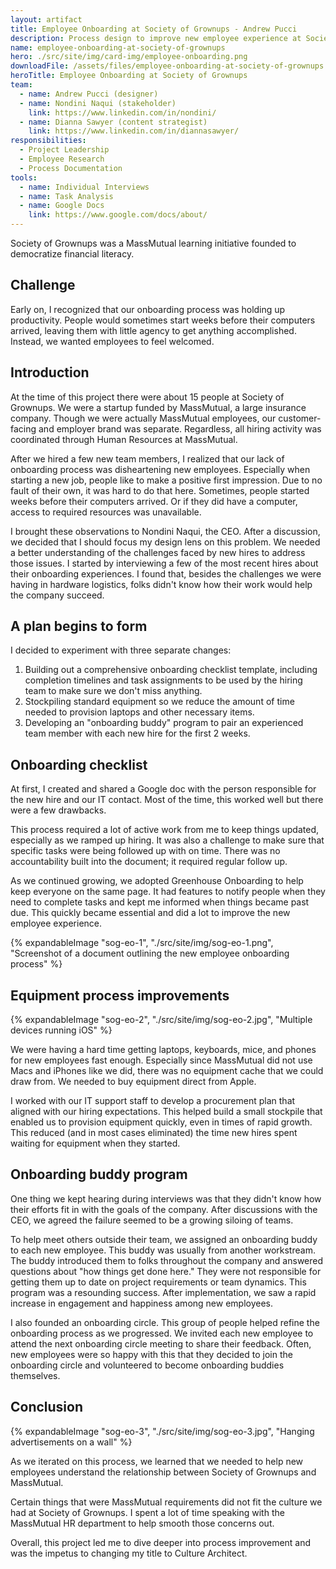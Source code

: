 ```yaml
---
layout: artifact
title: Employee Onboarding at Society of Grownups - Andrew Pucci
description: Process design to improve new employee experience at Society of Grownups.
name: employee-onboarding-at-society-of-grownups
hero: ./src/site/img/card-img/employee-onboarding.png
downloadFile: /assets/files/employee-onboarding-at-society-of-grownups.pdf
heroTitle: Employee Onboarding at Society of Grownups
team:
  - name: Andrew Pucci (designer)
  - name: Nondini Naqui (stakeholder)
    link: https://www.linkedin.com/in/nondini/
  - name: Dianna Sawyer (content strategist)
    link: https://www.linkedin.com/in/diannasawyer/
responsibilities:
  - Project Leadership
  - Employee Research
  - Process Documentation
tools:
  - name: Individual Interviews
  - name: Task Analysis
  - name: Google Docs
    link: https://www.google.com/docs/about/
---
```


<p class="lead">Society of Grownups was a MassMutual learning initiative founded to democratize financial literacy.</p>

## Challenge

Early on, I recognized that our onboarding process was holding up productivity. People would sometimes start weeks before their computers arrived, leaving them with little agency to get anything accomplished. Instead, we wanted employees to feel welcomed.

## Introduction

At the time of this project there were about 15 people at Society of Grownups. We were a startup funded by MassMutual, a large insurance company. Though we were actually MassMutual employees, our customer-facing and employer brand was separate. Regardless, all hiring activity was coordinated through Human Resources at MassMutual.

After we hired a few new team members, I realized that our lack of onboarding process was disheartening new employees. Especially when starting a new job, people like to make a positive first impression. Due to no fault of their own, it was hard to do that here. Sometimes, people started weeks before their computers arrived. Or if they did have a computer, access to required resources was unavailable.

I brought these observations to Nondini Naqui, the CEO. After a discussion, we decided that I should focus my design lens on this problem. We needed a better understanding of the challenges faced by new hires to address those issues. I started by interviewing a few of the most recent hires about their onboarding experiences. I found that, besides the challenges we were having in hardware logistics, folks didn't know how their work would help the company succeed.

## A plan begins to form

I decided to experiment with three separate changes:

1. Building out a comprehensive onboarding checklist template, including completion timelines and task assignments to be used by the hiring team to make sure we don't miss anything.
2. Stockpiling standard equipment so we reduce the amount of time needed to provision laptops and other necessary items.
3. Developing an "onboarding buddy" program to pair an experienced team member with each new hire for the first 2 weeks.

## Onboarding checklist

<div class="row row-cols-1 row-cols-lg-2 g-3 mb-3">
  <div class="col">
    <p>At first, I created and shared a Google doc with the person responsible for the new hire and our IT contact. Most of the time, this worked well but there were a few drawbacks.</p>
    <p>This process required a lot of active work from me to keep things updated, especially as we ramped up hiring. It was also a challenge to make sure that specific tasks were being followed up with on time. There was no accountability built into the document; it required regular follow up.</p>
As we continued growing, we adopted Greenhouse Onboarding to help keep everyone on the same page. It had features to notify people when they need to complete tasks and kept me informed when things became past due. This quickly became essential and did a lot to improve the new employee experience.</p>
  </div>
  <div class="col">
    {% expandableImage "sog-eo-1", "./src/site/img/sog-eo-1.png", "Screenshot of a document outlining the new employee onboarding process" %}
  </div>
</div>

## Equipment process improvements

<div class="row row-cols-1 row-cols-lg-2 g-3 mb-3">
  <div class="col">
    {% expandableImage "sog-eo-2", "./src/site/img/sog-eo-2.jpg", "Multiple devices running iOS" %}
  </div>
  <div class="col">
    <p>We were having a hard time getting laptops, keyboards, mice, and phones for new employees fast enough. Especially since MassMutual did not use Macs and iPhones like we did, there was no equipment cache that we could draw from. We needed to buy equipment direct from Apple.</p>
    <p>I worked with our IT support staff to develop a procurement plan that aligned with our hiring expectations. This helped build a small stockpile that enabled us to provision equipment quickly, even in times of rapid growth. This reduced (and in most cases eliminated) the time new hires spent waiting for equipment when they started.</p>
  </div>
</div>

## Onboarding buddy program

One thing we kept hearing during interviews was that they didn't know how their efforts fit in with the goals of the company. After discussions with the CEO, we agreed the failure seemed to be a growing siloing of teams.

To help meet others outside their team, we assigned an onboarding buddy to each new employee. This buddy was usually from another workstream. The buddy introduced them to folks throughout the company and answered questions about "how things get done here." They were not responsible for getting them up to date on project requirements or team dynamics. This program was a resounding success. After implementation, we saw a rapid increase in engagement and happiness among new employees.

I also founded an onboarding circle. This group of people helped refine the onboarding process as we progressed. We invited each new employee to attend the next onboarding circle meeting to share their feedback. Often, new employees were so happy with this that they decided to join the onboarding circle and volunteered to become onboarding buddies themselves.

## Conclusion

<div class="row row-cols-1 row-cols-lg-2 g-3 mb-3">
  <div class="col">
    {% expandableImage "sog-eo-3", "./src/site/img/sog-eo-3.jpg", "Hanging advertisements on a wall" %}
  </div>
  <div class="col">
    <p>As we iterated on this process, we learned that we needed to help new employees understand the relationship between Society of Grownups and MassMutual.</p>
    <p>Certain things that were MassMutual requirements did not fit the culture we had at Society of Grownups. I spent a lot of time speaking with the MassMutual HR department to help smooth those concerns out.</p>
    <p>Overall, this project led me to dive deeper into process improvement and was the impetus to changing my title to Culture Architect.</p>
  </div>
</div>
